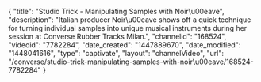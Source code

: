 {
    "title": "Studio Trick -  Manipulating Samples with Noir\u00eave",
    "description": "Italian producer Noir\u00eave shows off a quick technique for turning individual samples into unique musical instruments during her session at Converse Rubber Tracks Milan.",
    "channelid": "168524",
    "videoid": "7782284",
    "date_created": "1447889670",
    "date_modified": "1448041616",
    "type": "captivate",
    "layout": "channelVideo",
    "url": "\/converse\/studio-trick-manipulating-samples-with-noir\u00eave\/168524-7782284"
}